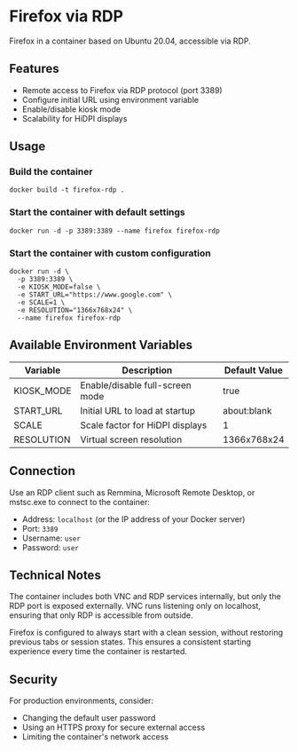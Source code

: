# Firefox via RDP

Firefox in a container based on Ubuntu 20.04, accessible via RDP.

## Features

- Remote access to Firefox via RDP protocol (port 3389)
- Configure initial URL using environment variable
- Enable/disable kiosk mode
- Scalability for HiDPI displays

## Usage

### Build the container
```
docker build -t firefox-rdp .
```

### Start the container with default settings

```
docker run -d -p 3389:3389 --name firefox firefox-rdp
```

### Start the container with custom configuration

```
docker run -d \
  -p 3389:3389 \
  -e KIOSK_MODE=false \
  -e START_URL="https://www.google.com" \
  -e SCALE=1 \
  -e RESOLUTION="1366x768x24" \
  --name firefox firefox-rdp
```

## Available Environment Variables

| Variable | Description | Default Value |
|-----------|-------------|-------------------|
| KIOSK_MODE | Enable/disable full-screen mode | true |
| START_URL | Initial URL to load at startup | about:blank |
| SCALE | Scale factor for HiDPI displays | 1 |
| RESOLUTION | Virtual screen resolution | 1366x768x24 |

## Connection

Use an RDP client such as Remmina, Microsoft Remote Desktop, or mstsc.exe to connect to the container:

- Address: `localhost` (or the IP address of your Docker server)
- Port: `3389`
- Username: `user`
- Password: `user`

## Technical Notes

The container includes both VNC and RDP services internally, but only the RDP port is exposed externally. VNC runs listening only on localhost, ensuring that only RDP is accessible from outside.

Firefox is configured to always start with a clean session, without restoring previous tabs or session states. This ensures a consistent starting experience every time the container is restarted.

## Security

For production environments, consider:
- Changing the default user password
- Using an HTTPS proxy for secure external access
- Limiting the container's network access
